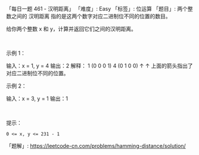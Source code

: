 「每日一题 461 - 汉明距离」
「难度」: Easy
「标签」: 位运算
「题目」: 两个整数之间的 汉明距离 指的是这两个数字对应二进制位不同的位置的数目。

给你两个整数 x 和 y，计算并返回它们之间的汉明距离。

 

示例 1：

输入：x = 1, y = 4
输出：2
解释：
1   (0 0 0 1)
4   (0 1 0 0)
       ↑   ↑
上面的箭头指出了对应二进制位不同的位置。


示例 2：

输入：x = 3, y = 1
输出：1


 

提示：


	0 <= x, y <= 231 - 1



「题解」: https://leetcode-cn.com/problems/hamming-distance/solution/